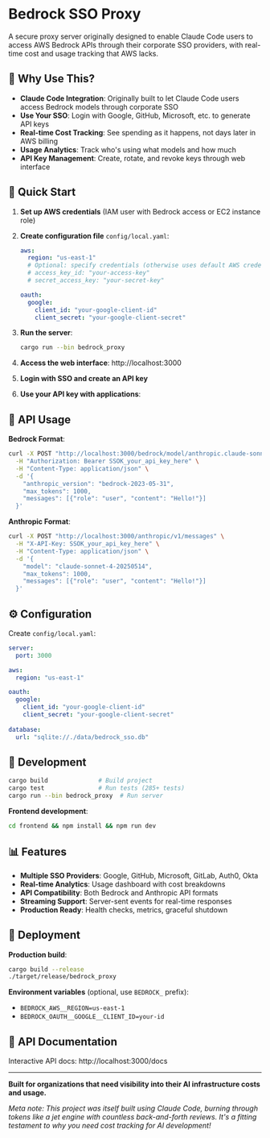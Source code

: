 # Bedrock SSO Proxy

A secure proxy server originally designed to enable Claude Code users to access AWS Bedrock APIs through their corporate SSO providers, with real-time cost and usage tracking that AWS lacks.

## 🎯 Why Use This?

- **Claude Code Integration**: Originally built to let Claude Code users access Bedrock models through corporate SSO
- **Use Your SSO**: Login with Google, GitHub, Microsoft, etc. to generate API keys
- **Real-time Cost Tracking**: See spending as it happens, not days later in AWS billing
- **Usage Analytics**: Track who's using what models and how much
- **API Key Management**: Create, rotate, and revoke keys through web interface

## 🚀 Quick Start

1. **Set up AWS credentials** (IAM user with Bedrock access or EC2 instance role)

2. **Create configuration file** `config/local.yaml`:
   ```yaml
   aws:
     region: "us-east-1"
     # Optional: specify credentials (otherwise uses default AWS credential chain)
     # access_key_id: "your-access-key"
     # secret_access_key: "your-secret-key"
   
   oauth:
     google:
       client_id: "your-google-client-id"
       client_secret: "your-google-client-secret"
   ```

3. **Run the server**:
   ```bash
   cargo run --bin bedrock_proxy
   ```

4. **Access the web interface**: http://localhost:3000
5. **Login with SSO and create an API key**
6. **Use your API key with applications**:

## 📖 API Usage

**Bedrock Format**:
```bash
curl -X POST "http://localhost:3000/bedrock/model/anthropic.claude-sonnet-4-20250514-v1:0/invoke" \
  -H "Authorization: Bearer SSOK_your_api_key_here" \
  -H "Content-Type: application/json" \
  -d '{
    "anthropic_version": "bedrock-2023-05-31",
    "max_tokens": 1000,
    "messages": [{"role": "user", "content": "Hello!"}]
  }'
```

**Anthropic Format**:
```bash
curl -X POST "http://localhost:3000/anthropic/v1/messages" \
  -H "X-API-Key: SSOK_your_api_key_here" \
  -H "Content-Type: application/json" \
  -d '{
    "model": "claude-sonnet-4-20250514",
    "max_tokens": 1000,
    "messages": [{"role": "user", "content": "Hello!"}]
  }'
```

## ⚙️ Configuration

Create `config/local.yaml`:

```yaml
server:
  port: 3000

aws:
  region: "us-east-1"

oauth:
  google:
    client_id: "your-google-client-id"
    client_secret: "your-google-client-secret"
  
database:
  url: "sqlite://./data/bedrock_sso.db"
```

## 🧪 Development

```bash
cargo build              # Build project
cargo test               # Run tests (285+ tests)
cargo run --bin bedrock_proxy  # Run server
```

**Frontend development**:
```bash
cd frontend && npm install && npm run dev
```

## 📊 Features

- **Multiple SSO Providers**: Google, GitHub, Microsoft, GitLab, Auth0, Okta
- **Real-time Analytics**: Usage dashboard with cost breakdowns
- **API Compatibility**: Both Bedrock and Anthropic API formats
- **Streaming Support**: Server-sent events for real-time responses
- **Production Ready**: Health checks, metrics, graceful shutdown

## 🚢 Deployment

**Production build**:
```bash
cargo build --release
./target/release/bedrock_proxy
```

**Environment variables** (optional, use `BEDROCK_` prefix):
- `BEDROCK_AWS__REGION=us-east-1`
- `BEDROCK_OAUTH__GOOGLE__CLIENT_ID=your-id`

## 📄 API Documentation

Interactive API docs: http://localhost:3000/docs

---

**Built for organizations that need visibility into their AI infrastructure costs and usage.**

*Meta note: This project was itself built using Claude Code, burning through tokens like a jet engine with countless back-and-forth reviews. It's a fitting testament to why you need cost tracking for AI development!*